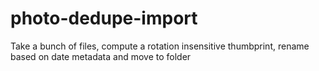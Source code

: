 # photo-dedupe-import
Take a bunch of files, compute a rotation insensitive thumbprint, rename based on date metadata and move to folder
